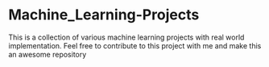 # Machine_Learning-Projects
This is a collection of various machine learning projects with real world implementation. Feel free to contribute to this project with me and make this an awesome repository

